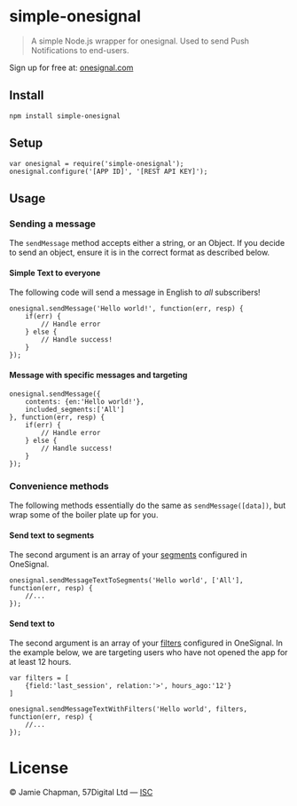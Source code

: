 # simple-onesignal

> A simple Node.js wrapper for onesignal.  Used to send Push Notifications to end-users.

Sign up for free at: [onesignal.com](http://www.onesignal.com)

## Install

```
npm install simple-onesignal
```

## Setup

```
var onesignal = require('simple-onesignal');
onesignal.configure('[APP ID]', '[REST API KEY]');
```

## Usage

### Sending a message

The `sendMessage` method accepts either a string, or an Object.  If you decide to send an object, ensure it is in the correct format as described below.

#### Simple Text to everyone

The following code will send a message in English to *all* subscribers!
```
onesignal.sendMessage('Hello world!', function(err, resp) {
    if(err) {
        // Handle error
    } else {
        // Handle success!
    }
});
```

#### Message with specific messages and targeting
```
onesignal.sendMessage({
    contents: {en:'Hello world!'}, 
    included_segments:['All']
}, function(err, resp) {
    if(err) {
        // Handle error
    } else {
        // Handle success!
    }
});
```

### Convenience methods

The following methods essentially do the same as `sendMessage([data])`, but wrap some of the boiler plate up for you.

#### Send text to segments

The second argument is an array of your [segments](https://documentation.onesignal.com/reference#section-send-to-segments) configured in OneSignal.

```
onesignal.sendMessageTextToSegments('Hello world', ['All'], function(err, resp) {
    //...
});
```

#### Send text to 

The second argument is an array of your [filters](https://documentation.onesignal.com/reference#section-send-to-users-based-on-filters) configured in OneSignal.
In the example below, we are targeting users who have not opened the app for at least 12 hours.

```
var filters = [
    {field:'last_session', relation:'>', hours_ago:'12'}
]

onesignal.sendMessageTextWithFilters('Hello world', filters, function(err, resp) {
    //...
});
```

# License

&copy; Jamie Chapman, 57Digital Ltd — [ISC](https://tldrlegal.com/license/-isc-license)
